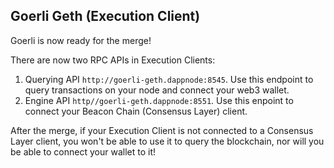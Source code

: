 ## Goerli Geth (Execution Client)

Goerli is now ready for the merge!

There are now two RPC APIs in Execution Clients:

1. Querying API `http://goerli-geth.dappnode:8545`. Use this endpoint to query transactions on your node and connect your web3 wallet.
2. Engine API `http//goerli-geth.dappnode:8551`. Use this enpoint to connect your Beacon Chain (Consensus Layer) client.

After the merge, if your Execution Client is not connected to a Consensus Layer client, you won't be able to use it to query the blockchain, nor will you be able to connect your wallet to it!
